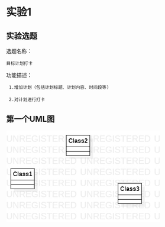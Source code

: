 # 实验1

## 实验选题

选题名称：

	目标计划打卡

功能描述：

     1.增加计划（包括计划标题、计划内容、时间段等) 

     2.对计划进行打卡


## 第一个UML图

![第一个UML图](./model1.jpg)

             
              
